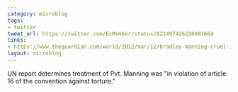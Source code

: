 ```yaml
---
category: microblog
tags:
- twitter
tweet_url: https://twitter.com/ExMember/status/821497426230001664
links:
- https://www.theguardian.com/world/2012/mar/12/bradley-manning-cruel-inhuman-treatment-un
layout: microblog
---
```

UN report determines treatment of Pvt. Manning was "in violation of article 16 of the convention against torture."
